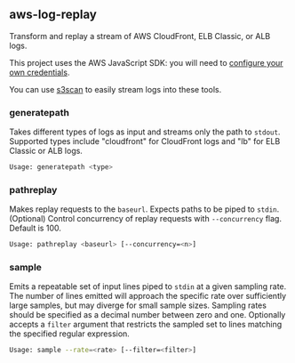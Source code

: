 aws-log-replay
---------------------

Transform and replay a stream of AWS CloudFront, ELB Classic, or ALB logs.

This project uses the AWS JavaScript SDK: you will need to [configure your own credentials](http://docs.aws.amazon.com/AWSJavaScriptSDK/guide/node-configuring.html).

You can use [s3scan](https://github.com/mapbox/s3scan) to easily stream logs into these tools.

### generatepath

Takes different types of logs as input and streams only the path to `stdout`. Supported types include "cloudfront" for CloudFront logs and "lb" for ELB Classic or ALB logs.

```sh
Usage: generatepath <type>
```

### pathreplay

Makes replay requests to the `baseurl`. Expects paths to be piped to `stdin`. (Optional) Control concurrency of replay requests with `--concurrency` flag. Default is 100.

```sh
Usage: pathreplay <baseurl> [--concurrency=<n>]
```

### sample

Emits a repeatable set of input lines piped to `stdin` at a given sampling rate. The number of lines emitted will approach the specific rate over sufficiently large samples, but may diverge for small sample sizes. Sampling rates should be specified as a decimal number between zero and one. Optionally accepts a `filter` argument that restricts the sampled set to lines matching the specified regular expression.

```sh
Usage: sample --rate=<rate> [--filter=<filter>]
```
